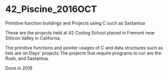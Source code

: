 # 42_Piscine_2016OCT
Primitive function buildings and Projects using C such as Sastantua

These are the projects held at 42 Coding School placed in Fremont near Sillicon Valley in California.

The primitive functions and pointer usages of C and data structures such as lists are on Days' projects
The projects that require programs to run are the Rush, and Sastantua.

Done in 2016

